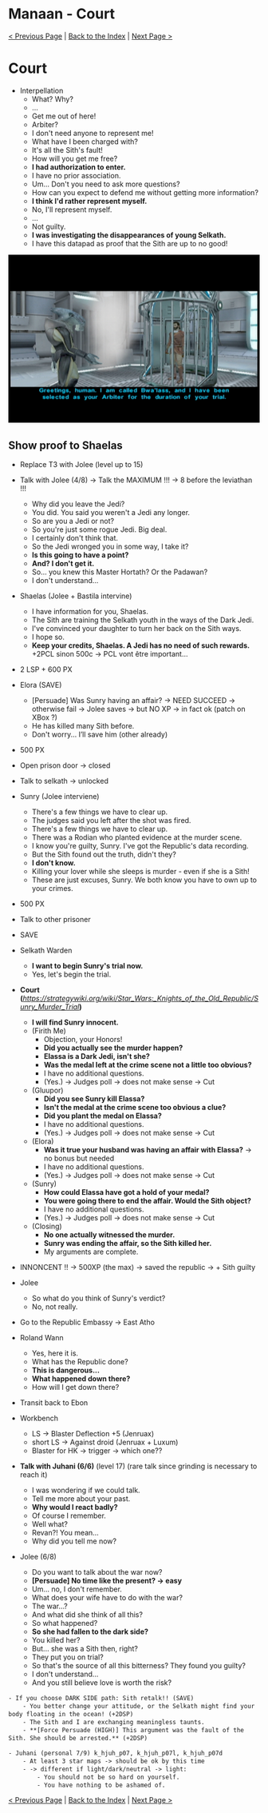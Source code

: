
# Manaan - Court

[< Previous Page](067_Manaan.md)
| [Back to the Index](./000_Index.md)
| [Next Page >](./069_Manaan.md)

# Court

- Interpellation
	- What? Why?
	- …
	- Get me out of here!
	- Arbiter?
	- I don't need anyone to represent me!
	- What have I been charged with?
	- It's all the Sith's fault!
	- How will you get me free?
	- **I had authorization to enter.**
	- I have no prior association.
	- Um... Don't you need to ask more questions?
	- How can you expect to defend me without getting more information?
	- **I think I'd rather represent myself.**
	- No, I'll represent myself.
	- …
	- Not guilty.
	- **I was investigating the disappearances of young Selkath.**
	- I have this datapad as proof that the Sith are up to no good!

![KOTOR Guide-16](../resources/images/screenshots/KOTOR%20Guide-16.png)

## Show proof to Shaelas

- Replace T3 with Jolee (level up to 15)
- Talk with Jolee (4/8) -> Talk the MAXIMUM !!! -> 8 before the leviathan !!!
  - Why did you leave the Jedi?
  - You did. You said you weren't a Jedi any longer.
  - So are you a Jedi or not?
  - So you're just some rogue Jedi. Big deal.
  - I certainly don't think that.
  - So the Jedi wronged you in some way, I take it?
  - **Is this going to have a point?**
  - **And? I don't get it.**
  - So... you knew this Master Hortath? Or the Padawan?
  - I don't understand...
- Shaelas (Jolee + Bastila intervine)
    - I have information for you, Shaelas.
    - The Sith are training the Selkath youth in the ways of the Dark Jedi.
    - I've convinced your daughter to turn her back on the Sith ways.
    - I hope so.
    - **Keep your credits, Shaelas. A Jedi has no need of such rewards.** +2PCL sinon 500c -> PCL vont être important…
- 2 LSP + 600 PX
- Elora (SAVE)
    - [Persuade] Was Sunry having an affair? 
        -> NEED SUCCEED -> otherwise fail -> Jolee saves -> but NO XP -> in fact ok (patch on XBox ?)
    - He has killed many Sith before.
    - Don't worry... I’ll save him (other already)
- 500 PX


- Open prison door -> closed
- Talk to selkath -> unlocked
- Sunry (Jolee interviene)
	- There's a few things we have to clear up.
	- The judges said you left after the shot was fired.
	- There's a few things we have to clear up.
	- There was a Rodian who planted evidence at the murder scene.
	- I know you're guilty, Sunry. I've got the Republic's data recording.
	- But the Sith found out the truth, didn't they?
	- **I don't know.**
	- Killing your lover while she sleeps is murder - even if she is a Sith!
	- These are just excuses, Sunry. We both know you have to own up to your crimes.
- 500 PX
- Talk to other prisoner
- SAVE
- Selkath Warden
	- **I want to begin Sunry's trial now.**
	- Yes, let's begin the trial.
- **Court (**_https://strategywiki.org/wiki/Star_Wars:_Knights_of_the_Old_Republic/Sunry_Murder_Trial_**)**
	- **I will find Sunry innocent.**
	- (Firith Me)
		- Objection, your Honors!
		- **Did you actually see the murder happen?**
		- **Elassa is a Dark Jedi, isn't she?**
		- **Was the medal left at the crime scene not a little too obvious?**
		- I have no additional questions.
		- (Yes.) -> Judges poll -> does not make sense -> Cut
	- (Gluupor)
		- **Did you see Sunry kill Elassa?**
		- **Isn't the medal at the crime scene too obvious a clue?**
		- **Did you plant the medal on Elassa?**
		- I have no additional questions.
		- (Yes.) -> Judges poll -> does not make sense -> Cut
	- (Elora)
		- **Was it true your husband was having an affair with Elassa?** -> no bonus but needed
		- I have no additional questions.
		- (Yes.) -> Judges poll -> does not make sense -> Cut
	- (Sunry)
		- **How could Elassa have got a hold of your medal?**
		- **You were going there to end the affair. Would the Sith object?**
		- I have no additional questions.
		- (Yes.) -> Judges poll -> does not make sense -> Cut
	- (Closing)
		- **No one actually witnessed the murder.**
		- **Sunry was ending the affair, so the Sith killed her.**
	    - My arguments are complete.
- INNONCENT !! -> 500XP (the max) -> saved the republic -> + Sith guilty
- Jolee
	- So what do you think of Sunry's verdict?
	- No, not really.


- Go to the Republic Embassy -> East Atho
- Roland Wann
    - Yes, here it is.
    - What has the Republic done?
    - **This is dangerous...**
    - **What happened down there?**
    - How will I get down there?
- Transit back to Ebon
- Workbench
    - LS -> Blaster Deflection +5 (Jenruax)
    - short LS -> Against droid (Jenruax + Luxum)
    - Blaster for HK -> trigger -> which one??
- **Talk with Juhani (6/6)** (level 17) (rare talk since grinding is necessary to reach it)
	- I was wondering if we could talk.
	- Tell me more about your past.
	- **Why would I react badly?**
	- Of course I remember.
	- Well what?
	- Revan?! You mean…
	- Why did you tell me now?
- Jolee (6/8)
	- Do you want to talk about the war now?
	- **[Persuade] No time like the present? -> easy**
	- Um... no, I don't remember.
	- What does your wife have to do with the war?
	- The war...?
	- And what did she think of all this?
	- So what happened?
	- **So she had fallen to the dark side?**
	- You killed her?
	- But... she was a Sith then, right?
	- They put you on trial?
	- So that's the source of all this bitterness? They found you guilty?
	- I don't understand...
	- And you still believe love is worth the risk?


[//]: # (- Sith Base Entrance)
[//]: # (- Droid)
[//]: # (    - **I heard the Embassy was attacked ?** -> LOL response du droid)
[//]: # (    - _BUG : still can go in the Sith base_)
[//]: # (- Go back to the central place of the area)


```
- If you choose DARK SIDE path: Sith retalk!! (SAVE)
    - You better change your attitude, or the Selkath might find your body floating in the ocean! (+2DSP)
    - The Sith and I are exchanging meaningless taunts.
    - **[Force Persuade (HIGH)] This argument was the fault of the Sith. She should be arrested.** (+2DSP)
```



```
- Juhani (personal 7/9) k_hjuh_p07, k_hjuh_p07l, k_hjuh_p07d
    - At least 3 star maps -> should be ok by this time
    - -> different if light/dark/neutral -> light:
        - You should not be so hard on yourself.
        - You have nothing to be ashamed of.
```



[< Previous Page](067_Manaan.md)
| [Back to the Index](./000_Index.md)
| [Next Page >](./069_Manaan.md)
